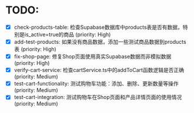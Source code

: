 # TODO:

- [x] check-products-table: 检查Supabase数据库中products表是否有数据，特别是is_active=true的商品 (priority: High)
- [x] add-test-products: 如果没有商品数据，添加一些测试商品数据到products表 (priority: High)
- [x] fix-shop-page: 修复Shop页面使用真实Supabase数据而非模拟数据 (priority: High)
- [x] verify-cart-service: 检查cartService.ts中的addToCart函数逻辑是否正确 (priority: Medium)
- [x] test-cart-functionality: 测试购物车功能：添加、删除、更新数量等操作 (priority: Medium)
- [x] test-cart-integration: 测试购物车在Shop页面和产品详情页面的使用情况 (priority: Medium)
